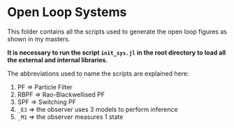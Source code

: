 # Open Loop Systems

This folder contains all the scripts used to generate the open loop figures as shown in my masters.

**It is necessary to run the script `init_sys.jl` in the root directory to load all the external and internal libraries.**

The abbreviations used to name the scripts are explained here:

1) PF => Particle Filter
2) RBPF => Rao-Blackwellised PF
3) SPF => Switching PF
4) `_E3` => the observer uses 3 models to perform inference
5) `_M1` => the observer measures 1 state 
